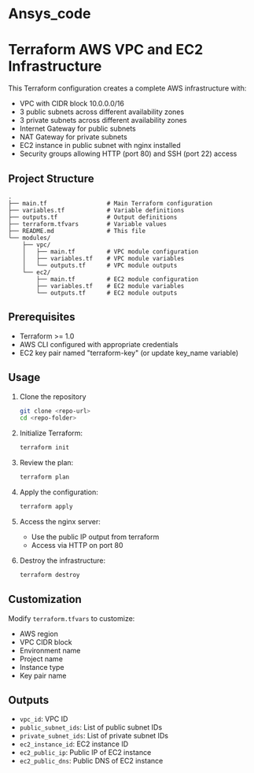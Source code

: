 # Ansys_code

# Terraform AWS VPC and EC2 Infrastructure

This Terraform configuration creates a complete AWS infrastructure with:
- VPC with CIDR block 10.0.0.0/16
- 3 public subnets across different availability zones
- 3 private subnets across different availability zones
- Internet Gateway for public subnets
- NAT Gateway for private subnets
- EC2 instance in public subnet with nginx installed
- Security groups allowing HTTP (port 80) and SSH (port 22) access

## Project Structure

```
.
├── main.tf                 # Main Terraform configuration
├── variables.tf            # Variable definitions
├── outputs.tf              # Output definitions
├── terraform.tfvars        # Variable values
├── README.md               # This file
└── modules/
    ├── vpc/
    │   ├── main.tf         # VPC module configuration
    │   ├── variables.tf    # VPC module variables
    │   └── outputs.tf      # VPC module outputs
    └── ec2/
        ├── main.tf         # EC2 module configuration
        ├── variables.tf    # EC2 module variables
        └── outputs.tf      # EC2 module outputs
```

## Prerequisites

- Terraform >= 1.0
- AWS CLI configured with appropriate credentials
- EC2 key pair named "terraform-key" (or update key_name variable)

## Usage
1. Clone the repository
   ```bash
   git clone <repo-url>
   cd <repo-folder>

2. Initialize Terraform:
   ```bash
   terraform init
   ```

3. Review the plan:
   ```bash
   terraform plan
   ```

4. Apply the configuration:
   ```bash
   terraform apply
   ```

5. Access the nginx server:
   - Use the public IP output from terraform
   - Access via HTTP on port 80

6. Destroy the infrastructure:
   ```bash
   terraform destroy
   ```

## Customization

Modify `terraform.tfvars` to customize:
- AWS region
- VPC CIDR block
- Environment name
- Project name
- Instance type
- Key pair name

## Outputs

- `vpc_id`: VPC ID
- `public_subnet_ids`: List of public subnet IDs
- `private_subnet_ids`: List of private subnet IDs
- `ec2_instance_id`: EC2 instance ID
- `ec2_public_ip`: Public IP of EC2 instance
- `ec2_public_dns`: Public DNS of EC2 instance
